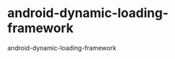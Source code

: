 android-dynamic-loading-framework
=================================

android-dynamic-loading-framework